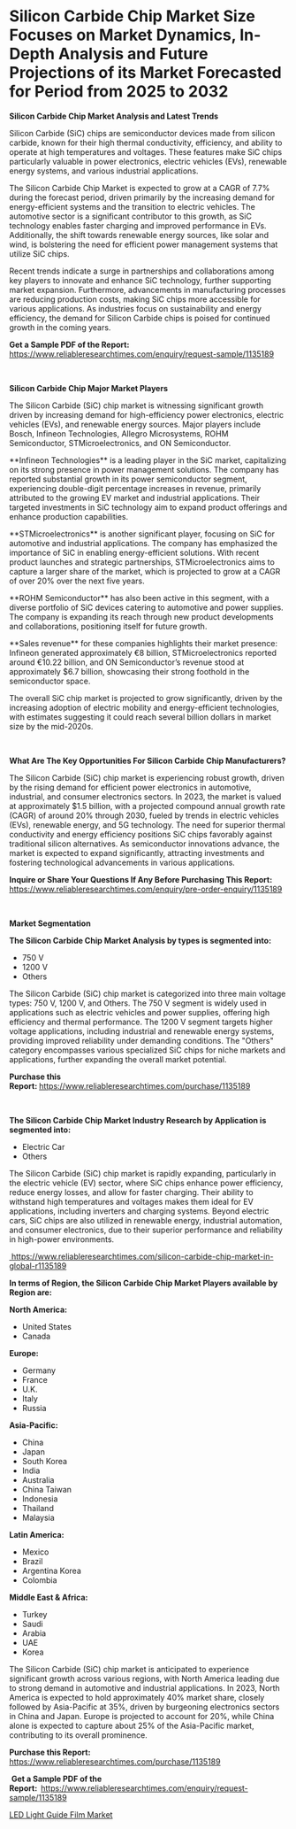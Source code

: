<p><h1>Silicon Carbide Chip Market Size Focuses on Market Dynamics, In-Depth Analysis and Future Projections of its Market Forecasted for Period from 2025 to 2032</h1></p><p><strong>Silicon Carbide Chip Market Analysis and Latest Trends</strong></p>
<p><p>Silicon Carbide (SiC) chips are semiconductor devices made from silicon carbide, known for their high thermal conductivity, efficiency, and ability to operate at high temperatures and voltages. These features make SiC chips particularly valuable in power electronics, electric vehicles (EVs), renewable energy systems, and various industrial applications.</p><p>The Silicon Carbide Chip Market is expected to grow at a CAGR of 7.7% during the forecast period, driven primarily by the increasing demand for energy-efficient systems and the transition to electric vehicles. The automotive sector is a significant contributor to this growth, as SiC technology enables faster charging and improved performance in EVs. Additionally, the shift towards renewable energy sources, like solar and wind, is bolstering the need for efficient power management systems that utilize SiC chips.</p><p>Recent trends indicate a surge in partnerships and collaborations among key players to innovate and enhance SiC technology, further supporting market expansion. Furthermore, advancements in manufacturing processes are reducing production costs, making SiC chips more accessible for various applications. As industries focus on sustainability and energy efficiency, the demand for Silicon Carbide chips is poised for continued growth in the coming years.</p></p>
<p><strong>Get a Sample PDF of the Report:&nbsp;</strong> <a href="https://www.reliableresearchtimes.com/enquiry/request-sample/1135189?utm_campaign=2627&utm_medium=2&utm_source=Github&utm_content=ia&utm_term=06042025&utm_id=silicon-carbide-chip">https://www.reliableresearchtimes.com/enquiry/request-sample/1135189</a></p>
<p>&nbsp;</p>
<p><strong>Silicon Carbide Chip Major Market Players</strong></p>
<p><p>The Silicon Carbide (SiC) chip market is witnessing significant growth driven by increasing demand for high-efficiency power electronics, electric vehicles (EVs), and renewable energy sources. Major players include Bosch, Infineon Technologies, Allegro Microsystems, ROHM Semiconductor, STMicroelectronics, and ON Semiconductor.</p><p>**Infineon Technologies** is a leading player in the SiC market, capitalizing on its strong presence in power management solutions. The company has reported substantial growth in its power semiconductor segment, experiencing double-digit percentage increases in revenue, primarily attributed to the growing EV market and industrial applications. Their targeted investments in SiC technology aim to expand product offerings and enhance production capabilities.</p><p>**STMicroelectronics** is another significant player, focusing on SiC for automotive and industrial applications. The company has emphasized the importance of SiC in enabling energy-efficient solutions. With recent product launches and strategic partnerships, STMicroelectronics aims to capture a larger share of the market, which is projected to grow at a CAGR of over 20% over the next five years.</p><p>**ROHM Semiconductor** has also been active in this segment, with a diverse portfolio of SiC devices catering to automotive and power supplies. The company is expanding its reach through new product developments and collaborations, positioning itself for future growth.</p><p>**Sales revenue** for these companies highlights their market presence: Infineon generated approximately €8 billion, STMicroelectronics reported around €10.22 billion, and ON Semiconductor’s revenue stood at approximately $6.7 billion, showcasing their strong foothold in the semiconductor space.</p><p>The overall SiC chip market is projected to grow significantly, driven by the increasing adoption of electric mobility and energy-efficient technologies, with estimates suggesting it could reach several billion dollars in market size by the mid-2020s.</p></p>
<p>&nbsp;</p>
<p><strong>What Are The Key Opportunities For Silicon Carbide Chip Manufacturers?</strong></p>
<p><p>The Silicon Carbide (SiC) chip market is experiencing robust growth, driven by the rising demand for efficient power electronics in automotive, industrial, and consumer electronics sectors. In 2023, the market is valued at approximately $1.5 billion, with a projected compound annual growth rate (CAGR) of around 20% through 2030, fueled by trends in electric vehicles (EVs), renewable energy, and 5G technology. The need for superior thermal conductivity and energy efficiency positions SiC chips favorably against traditional silicon alternatives. As semiconductor innovations advance, the market is expected to expand significantly, attracting investments and fostering technological advancements in various applications.</p></p>
<p><strong>Inquire or Share Your Questions If Any Before Purchasing This Report:</strong> <a href="https://www.reliableresearchtimes.com/enquiry/pre-order-enquiry/1135189?utm_campaign=2627&utm_medium=2&utm_source=Github&utm_content=ia&utm_term=06042025&utm_id=silicon-carbide-chip">https://www.reliableresearchtimes.com/enquiry/pre-order-enquiry/1135189</a></p>
<p>&nbsp;</p>
<p><strong>Market Segmentation</strong></p>
<p><strong>The Silicon Carbide Chip Market Analysis by types is segmented into:</strong></p>
<p><ul><li>750 V</li><li>1200 V</li><li>Others</li></ul></p>
<p><p>The Silicon Carbide (SiC) chip market is categorized into three main voltage types: 750 V, 1200 V, and Others. The 750 V segment is widely used in applications such as electric vehicles and power supplies, offering high efficiency and thermal performance. The 1200 V segment targets higher voltage applications, including industrial and renewable energy systems, providing improved reliability under demanding conditions. The "Others" category encompasses various specialized SiC chips for niche markets and applications, further expanding the overall market potential.</p></p>
<p><strong>Purchase this Report:&nbsp;</strong><a href="https://www.reliableresearchtimes.com/purchase/1135189?utm_campaign=2627&utm_medium=2&utm_source=Github&utm_content=ia&utm_term=06042025&utm_id=silicon-carbide-chip">https://www.reliableresearchtimes.com/purchase/1135189</a></p>
<p>&nbsp;</p>
<p><strong>The Silicon Carbide Chip Market Industry Research by Application is segmented into:</strong></p>
<p><ul><li>Electric Car</li><li>Others</li></ul></p>
<p><p>The Silicon Carbide (SiC) chip market is rapidly expanding, particularly in the electric vehicle (EV) sector, where SiC chips enhance power efficiency, reduce energy losses, and allow for faster charging. Their ability to withstand high temperatures and voltages makes them ideal for EV applications, including inverters and charging systems. Beyond electric cars, SiC chips are also utilized in renewable energy, industrial automation, and consumer electronics, due to their superior performance and reliability in high-power environments.</p></p>
<p><a href="https://www.reliableresearchtimes.com/silicon-carbide-chip-market-in-global-r1135189?utm_campaign=2627&utm_medium=2&utm_source=Github&utm_content=ia&utm_term=06042025&utm_id=silicon-carbide-chip">&nbsp;https://www.reliableresearchtimes.com/silicon-carbide-chip-market-in-global-r1135189</a></p>
<p><strong>In terms of Region, the Silicon Carbide Chip Market Players available by Region are:</strong></p>
<p>
    <p> <strong> North America: </strong>
        <ul>
            <li>United States</li>
            <li>Canada</li>
        </ul>
        </p> 
    <p> <strong> Europe: </strong>
        <ul>
            <li>Germany</li>
            <li>France</li>
            <li>U.K.</li>
            <li>Italy</li>
            <li>Russia</li>
        </ul>
        </p> 
    <p> <strong> Asia-Pacific: </strong>
        <ul>
            <li>China</li>
            <li>Japan</li>
            <li>South Korea</li>
            <li>India</li>
            <li>Australia</li>
            <li>China Taiwan</li>
            <li>Indonesia</li>
            <li>Thailand</li>
            <li>Malaysia</li>
        </ul>
        </p> 
    <p> <strong> Latin America: </strong>
        <ul>
            <li>Mexico</li>
            <li>Brazil</li>
            <li>Argentina Korea</li>
            <li>Colombia</li>
        </ul>
        </p> 
    <p> <strong> Middle East & Africa: </strong>
        <ul>
            <li>Turkey</li>
            <li>Saudi</li>
            <li>Arabia</li>
            <li>UAE</li>
            <li>Korea</li>
        </ul>
    </p>
    </p>
<p><p>The Silicon Carbide (SiC) chip market is anticipated to experience significant growth across various regions, with North America leading due to strong demand in automotive and industrial applications. In 2023, North America is expected to hold approximately 40% market share, closely followed by Asia-Pacific at 35%, driven by burgeoning electronics sectors in China and Japan. Europe is projected to account for 20%, while China alone is expected to capture about 25% of the Asia-Pacific market, contributing to its overall prominence.</p></p>
<p><strong>Purchase this Report: </strong><a href="https://www.reliableresearchtimes.com/purchase/1135189?utm_campaign=2627&utm_medium=2&utm_source=Github&utm_content=ia&utm_term=06042025&utm_id=silicon-carbide-chip">https://www.reliableresearchtimes.com/purchase/1135189</a></p>
<p>&nbsp;<strong>Get a Sample PDF of the Report:&nbsp;&nbsp;</strong><a href="https://www.reliableresearchtimes.com/enquiry/request-sample/1135189?utm_campaign=2627&utm_medium=2&utm_source=Github&utm_content=ia&utm_term=06042025&utm_id=silicon-carbide-chip">https://www.reliableresearchtimes.com/enquiry/request-sample/1135189</a></p>
<p><strong></strong></p>
<p><p><a href="https://github.com/oliveroste6/Market-Research-Report-List-1/blob/main/led-light-guide-film-market.md?utm_campaign=2627&utm_medium=2&utm_source=Github&utm_content=ia&utm_term=06042025&utm_id=silicon-carbide-chip">LED Light Guide Film Market</a></p></p>